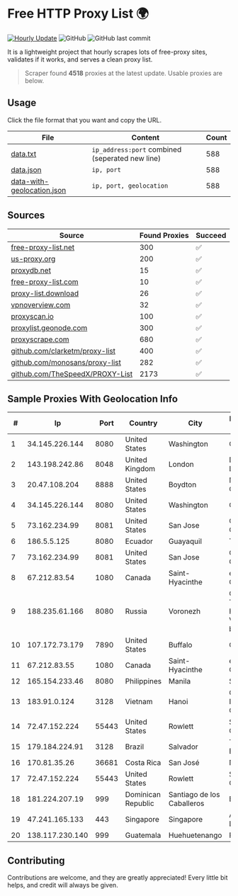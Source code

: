 
# Free HTTP Proxy List 🌍

[![Hourly Update](https://github.com/mertguvencli/http-proxy-list/actions/workflows/main.yml/badge.svg?branch=main)](https://github.com/mertguvencli/http-proxy-list/actions/workflows/main.yml)
![GitHub](https://img.shields.io/github/license/mertguvencli/http-proxy-list)
![GitHub last commit](https://img.shields.io/github/last-commit/mertguvencli/http-proxy-list)

It is a lightweight project that hourly scrapes lots of free-proxy sites, validates if it works, and serves a clean proxy list.


> Scraper found **4518** proxies at the latest update. Usable proxies are below.

## Usage

Click the file format that you want and copy the URL.


|File|Content|Count|
|----|-------|-----|
|[data.txt](https://raw.githubusercontent.com/mertguvencli/http-proxy-list/main/proxy-list/data.txt)|`ip_address:port` combined (seperated new line)|588|
|[data.json](https://raw.githubusercontent.com/mertguvencli/http-proxy-list/main/proxy-list/data.json)|`ip, port`|588|
|[data-with-geolocation.json](https://raw.githubusercontent.com/mertguvencli/http-proxy-list/main/proxy-list/data-with-geolocation.json)|`ip, port, geolocation`|588|

## Sources

|Source|Found Proxies|Succeed|
|------|-------------|-------|
|[free-proxy-list.net](https://free-proxy-list.net)|300|✅|
|[us-proxy.org](https://www.us-proxy.org)|200|✅|
|[proxydb.net](http://proxydb.net)|15|✅|
|[free-proxy-list.com](https://free-proxy-list.com/?page=&port=&type%5B%5D=http&type%5B%5D=https&up_time=0&search=Search)|10|✅|
|[proxy-list.download](https://www.proxy-list.download/HTTP)|26|✅|
|[vpnoverview.com](https://vpnoverview.com/privacy/anonymous-browsing/free-proxy-servers)|32|✅|
|[proxyscan.io](https://www.proxyscan.io)|100|✅|
|[proxylist.geonode.com](https://proxylist.geonode.com/api/proxy-list?limit=300&page=1&sort_by=lastChecked&sort_type=desc&protocols=http,https)|300|✅|
|[proxyscrape.com](https://api.proxyscrape.com/v2/?request=displayproxies&protocol=http&timeout=10000&country=all&ssl=all&anonymity=all)|680|✅|
|[github.com/clarketm/proxy-list](https://raw.githubusercontent.com/clarketm/proxy-list/master/proxy-list-raw.txt)|400|✅|
|[github.com/monosans/proxy-list](https://raw.githubusercontent.com/monosans/proxy-list/main/proxies/http.txt)|282|✅|
|[github.com/TheSpeedX/PROXY-List](https://raw.githubusercontent.com/TheSpeedX/PROXY-List/master/http.txt)|2173|✅|


## Sample Proxies With Geolocation Info

|#|Ip|Port|Country|City|Internet Service Provider|
|-|--|----|-------|----|-------------------------|
|1|34.145.226.144|8080|United States|Washington|Google LLC|
|2|143.198.242.86|8048|United Kingdom|London|DigitalOcean, LLC|
|3|20.47.108.204|8888|United States|Boydton|Microsoft Corporation|
|4|34.145.226.144|8080|United States|Washington|Google LLC|
|5|73.162.234.99|8081|United States|San Jose|Comcast Cable Communications|
|6|186.5.5.125|8080|Ecuador|Guayaquil|Telconet S.A|
|7|73.162.234.99|8081|United States|San Jose|Comcast Cable Communications|
|8|67.212.83.54|1080|Canada|Saint-Hyacinthe|eStruxture Data Centers Inc.|
|9|188.235.61.166|8080|Russia|Voronezh|CJSC "ER-Telecom Holding" Voronezh branch|
|10|107.172.73.179|7890|United States|Buffalo|ColoCrossing|
|11|67.212.83.55|1080|Canada|Saint-Hyacinthe|eStruxture Data Centers Inc.|
|12|165.154.233.46|8080|Philippines|Manila|Scloud Pte Ltd|
|13|183.91.0.124|3128|Vietnam|Hanoi|CMC Telecom Infrastructure Company|
|14|72.47.152.224|55443|United States|Rowlett|Suddenlink Communications|
|15|179.184.224.91|3128|Brazil|Salvador|TELEFÔNICA BRASIL S.A|
|16|170.81.35.26|36681|Costa Rica|San José|Navegalo S.A.|
|17|72.47.152.224|55443|United States|Rowlett|Suddenlink Communications|
|18|181.224.207.19|999|Dominican Republic|Santiago de los Caballeros|BW TELECOM|
|19|47.241.165.133|443|Singapore|Singapore|Alibaba.com LLC|
|20|138.117.230.140|999|Guatemala|Huehuetenango|Fibernet S.A|



## Contributing

Contributions are welcome, and they are greatly appreciated! Every
little bit helps, and credit will always be given.

